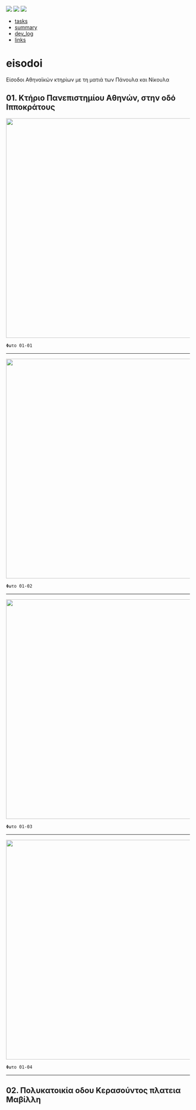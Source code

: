 [![](https://img.shields.io/badge/organization-PanoulasNikoulas-blue.svg)](https://github.com/PanoulasNikoulas) 
[![](https://img.shields.io/badge/remote-eisodoi-green.svg)](https://github.com/PanoulasNikoulas/eisodoi) 
[![](https://img.shields.io/badge/local-F:\prj\PanoulasNikoulas\eisodoi-orange.svg)]() 


* [tasks](tasks.md)
* [summary](summary.md)
* [dev_log](dev_log.md)
* [links](links.md)

# eisodoi
Είσοδοι Αθηναϊκών κτηρίων με τη ματιά των Πάνουλα και Νίκουλα




## 01. Κτήριο Πανεπιστημίου Αθηνών, στην οδό Ιπποκράτους

<p align="center">
<img
src="img01/01.PNG"
width = 600
/>
</p> 

`Φωτο 01-01`

----

<p align="center">
<img
src="img01/02.PNG"
width = 600
/>
</p> 

`Φωτο 01-02`

----

<p align="center">
<img
src="img01/03.PNG"
width = 600
/>
</p> 

`Φωτο 01-03`

----

<p align="center">
<img
src="img01/04.PNG"
width = 600
/>
</p> 

`Φωτο 01-04`

----


## 02. Πολυκατοικία οδου Κερασούντος πλατεια Μαβίλλη

